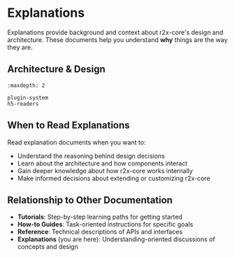 # Explanations

Explanations provide background and context about r2x-core's design and architecture. These documents help you understand **why** things are the way they are.

## Architecture & Design

```{toctree}
:maxdepth: 2

plugin-system
h5-readers
```

## When to Read Explanations

Read explanation documents when you want to:

- Understand the reasoning behind design decisions
- Learn about the architecture and how components interact
- Gain deeper knowledge about how r2x-core works internally
- Make informed decisions about extending or customizing r2x-core

## Relationship to Other Documentation

- **Tutorials**: Step-by-step learning paths for getting started
- **How-to Guides**: Task-oriented instructions for specific goals
- **Reference**: Technical descriptions of APIs and interfaces
- **Explanations** (you are here): Understanding-oriented discussions of concepts and design
